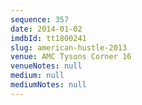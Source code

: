 ```yaml
---
sequence: 357
date: 2014-01-02
imdbId: tt1800241
slug: american-hustle-2013
venue: AMC Tysons Corner 16
venueNotes: null
medium: null
mediumNotes: null
---
```

